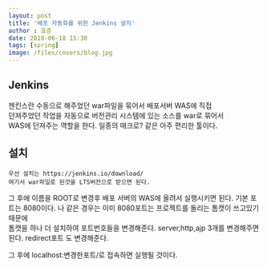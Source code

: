```yaml
---
layout: post
title: '배포 자동화를 위한 Jenkins 설치'
author : 효준
date: 2018-06-18 15:30
tags: [spring]
image: /files/covers/blog.jpg
---
```


## Jenkins

젠킨스란 수동으로 해주었던 war파일을 묶어서 배포서버 WAS에 직접<br>
던져주었던 작업을 자동으로 버전관리 시스템에 있는 소스를 war로 묶어서<br>
WAS에 던져주는 역할을 한다. 일종의 매크로? 같은 아주 편리한 툴이다.

## 설치

```
우선 설치는 https://jenkins.io/download/
여기서 war파일로 된것을 LTS버전으로 받으면 된다.
```

그 후에 이름을 ROOT로 변경후 배포 서버의 WAS에 올려서 실행시키면 된다.
기본 포트는 8080이다. 나 같은 경우는 이미 8080포트는 프로젝트를 돌리는 톰캣이 쓰고있기 때문에<br/>
톰캣을 하나 더 설치하여 포트번호들을 변경해준다. server,http,ajp 3개를 변경해주면된다. redirect포트 도 변경해준다.

그 후에 localhost:변경한포트/로 접속하면 실행될 것이다.


